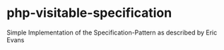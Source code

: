php-visitable-specification
===========================

Simple Implementation of the Specification-Pattern as described by Eric Evans
